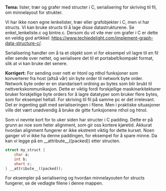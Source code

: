 **Tema:** lister, trær og grafer med structer i C, serialisering for skriving til fil, om minnelayout for strukter.

Vi har ikke noen egne lenkelister, trær eller grafobjekter i C, men vi har structs. Vi kan bruke structs til å lage disse datastrukturene. Se enkel_lenkeliste.c og bintre.c. Dersom du vil vite mer om grafer i C er dette en veldig god artikkel: https://www.techiedelight.com/implement-graph-data-structure-c/.

Serialisering handler om å ta et objekt som vi for eksempel vil lagre til en fil eller sende over nettet, og serialisere det til et portabelt/kompakt format, slik at vi kan bruke det senere.

__Korrigert:__
For sending over nett er htonl og nthol funksjoner som konverterer fra host (altså vår) sin byte order til network byte order. Network byte order er en standarisert ordning av bytes som blir brukt til nettverkskommunikasjon. Dette er viktig fordi forskjellige maskinarkitekturer bruker forskjellige byte orders for å lagre datatyper som bruker flere bytes, som for eksempel heltall. For skriving til fil på samme pc er det irrelevant.
Det er ingenting galt med serialiseringen i filene. Men i praktiske situasjoner ville det vært unødvendig å bruke de gitte funksjonene nthol og htnol.

Som vi nevnte kort for to uker siden har structer i C padding. Dette er på grunn av noe som heter alignment, som gir oss kortere kjøretid. Akkurat hvordan alignment fungerer er ikke ekstremt viktig for dette kurset. Noen ganger vil vi ikke ha denne paddingen, for eksempel for å spare minne. Da kan vi legge på en \_\_attribute\_\_((packed)) etter structen.

```cpp
struct my_struct {
    char a;
    int b;
    short c;
} __attribute__((packed));
```
For eksempler på serialisering og hvordan minnelayouten for structs fungerer, se de vedlagte filene i denne mappen.
